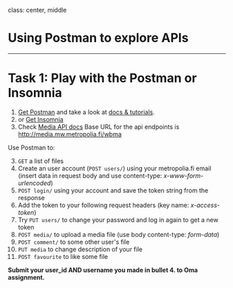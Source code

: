 class: center, middle

# Using Postman to explore APIs

---

# Task 1: Play with the Postman or Insomnia

1. [Get Postman](https://www.getpostman.com/) and take a look at [docs & tutorials](https://www.getpostman.com/docs/).
1. or [Get Insomnia](https://insomnia.rest/)
2. Check [Media API docs](https://media-new.mw.metropolia.fi/wbma/docs/) Base URL for the api endpoints is <http://media.mw.metropolia.fi/wbma> 

Use Postman to:

3. `GET` a list of files 
4. Create an user account (`POST users/`) using your metropolia.fi email (insert data in request body and use content-type: _x-www-form-urlencoded_)
5. `POST login/` using your account and save the token string from the response
6. Add the token to your following request headers (key name: _x-access-token_)
7. Try `PUT users/` to change your password and log in again to get a new token
8. `POST media/` to upload a media file (use body content-type: _form-data_)
9. `POST comment/` to some other user's file
10. `PUT media` to change description of your file
11. `POST favourite` to like some file

**Submit your user_id AND username you made in bullet 4. to Oma assignment.**
